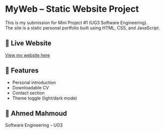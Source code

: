# MyWeb – Static Website Project

This is my submission for Mini Project #1 (UG3 Software Engineering).  
The site is a static personal portfolio built using HTML, CSS, and JavaScript.

## 🔗 Live Website
[View my website here](https://ahmed2004-pixel.github.io/myweb/)

## 🧠 Features
- Personal introduction
- Downloadable CV
- Contact section
- Theme toggle (light/dark mode)

## 👤 Ahmed Mahmoud
Software Engineering – UG3
